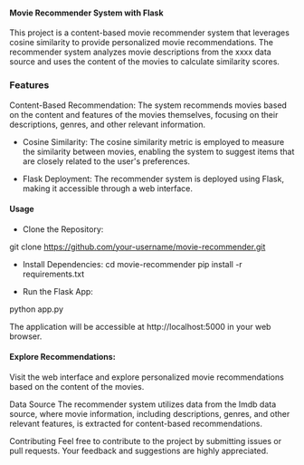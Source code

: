 #### Movie Recommender System with Flask
This project is a content-based movie recommender system that leverages cosine similarity to provide personalized movie recommendations. The recommender system analyzes movie descriptions from the xxxx data source and uses the content of the movies to calculate similarity scores.

### Features
Content-Based Recommendation: The system recommends movies based on the content and features of the movies themselves, focusing on their descriptions, genres, and other relevant information.

* Cosine Similarity: The cosine similarity metric is employed to measure the similarity between movies, enabling the system to suggest items that are closely related to the user's preferences.

* Flask Deployment: The recommender system is deployed using Flask, making it accessible through a web interface.

#### Usage
* Clone the Repository:

git clone https://github.com/your-username/movie-recommender.git

* Install Dependencies:
cd movie-recommender
pip install -r requirements.txt

* Run the Flask App:

python app.py

The application will be accessible at http://localhost:5000 in your web browser.

#### Explore Recommendations:
Visit the web interface and explore personalized movie recommendations based on the content of the movies.

Data Source
The recommender system utilizes data from the Imdb data source, where movie information, including descriptions, genres, and other relevant features, is extracted for content-based recommendations.

Contributing
Feel free to contribute to the project by submitting issues or pull requests. Your feedback and suggestions are highly appreciated.
